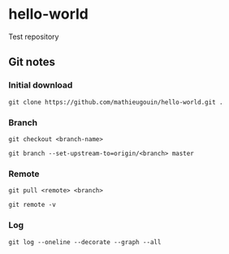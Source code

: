 # hello-world
Test repository

## Git notes

### Initial download

`git clone https://github.com/mathieugouin/hello-world.git .`

### Branch

`git checkout <branch-name>`

`git branch --set-upstream-to=origin/<branch> master`

### Remote

`git pull <remote> <branch>`

`git remote -v`

### Log

`git log --oneline --decorate --graph --all`

